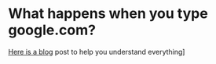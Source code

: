 # What happens when you type google.com?
[Here is a blog](https://bravemaster3.github.io/p/internet/) post to help you understand everything]
